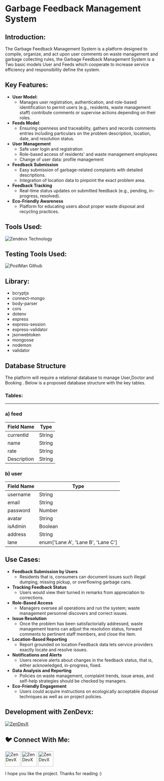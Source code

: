# Garbage Feedback Management System
<h2 align="left">Introduction:</h2>

The Garbage Feedback Management System is a platform designed to compile, organize, and act upon user comments on waste management and garbage collecting rules, the Garbage Feedback Management System is a Two basic models User and Feeds which cooperate to increase service efficiency and responsibility define the system.

<h2 align="left"> Key Features:</h2>

- **User Model:**
    - Manages user registration, authentication, and role-based identification to permit users (e.g., residents, waste management staff) contribute comments or supervise actions depending on their roles.
- **Feeds Model**:
    - Ensuring openness and traceability, gathers and records comments entries including particulars on the problem description, location, date, and resolution status.
- **User Management**
    - Safe user login and registration
    - Role-based access of residents' and waste management employees
    - Change of user data: profile management
- **Feedback Submission**
    - Easy submission of garbage-related complaints with detailed descriptions.
    - Integration of location data to pinpoint the exact problem area.
- **Feedback Tracking**
    - Real-time status updates on submitted feedback (e.g., pending, in-progress, resolved).
- **Eco-Friendly Awareness**
    - Platform for educating users about proper waste disposal and recycling practices.

<h2 align="left"> Tools Used:</h2>

![Zendevx Technology](https://github.com/user-attachments/assets/36c979fe-929e-44a4-8958-9c15dc466e35)

<h2 align="left"> Testing Tools Used:</h2>

![PostMan Github](https://github.com/user-attachments/assets/3381c639-715f-40b9-85d3-08384553ee12)

<h2 align="left"> Library:</h2>


- bcryptjs
- connect-mongo
- body-parser
- cors
- dotenv
- express
- express-session
- express-validator
- jsonwebtoken
- mongoose
- nodemon
- validator

<h2 align="left"> Database Structure</h2>

The platform will require a relational database to manage User,Doctor and Booking . Below is a proposed database structure with the key tables.

### **Tables**:

---

### a) feed

| **Field Name** | **Type** |
| --- | --- |
| currentId | String |
| name | String |
|  rate | String |
| Description | String |

### b)  user

| **Field Name** | **Type** |
| --- | --- |
| username | String |
| email | String |
| password | Number |
| avatar | String |
| isAdmin | Boolean |
| address | String |
| lane | enum['Lane A', 'Lane B', 'Lane C'] |



<h2 align="left"> Use Cases:</h2>

- **Feedback Submission by Users**
    - Residents that is, consumers can document issues such illegal dumping, missing pickup, or overflowing garbage cans.
- **Tracking Feedback Status**
    - Users would view their turned in remarks from appreciation to corrections.
- **Role-Based Access**
    - Managers oversee all operations and run the system; waste management personnel discovers and correct issues.
- **Issue Resolution**
    - Once the problem has been satisfactorially addressed, waste management teams can adjust the resolution status, forward comments to pertinent staff members, and close the item.
- **Location-Based Reporting**
    - Report grounded on location Feedback data lets service providers exactly locate and resolve issues.
- **Notifications and Alerts**
    - Users receive alerts about changes in the feedback status, that is, either acknowledged, in-progress, fixed.
- **Data Analysis and Reporting**
    - Policies on waste management, complaint trends, issue areas, and self-help strategies should be checked by managers.
- **Eco-Friendly Engagement**
    - Users could acquire instructions on ecologically acceptable disposal techniques as well as on project policies.

<h2 align="left"> Development with ZenDevx:</h2>

<a href="https://www.zendevx.com/" target="blank"><img align="center" src="https://github.com/user-attachments/assets/7dd7220f-e83c-4490-9ac2-beab3bcf8c35" alt="ZenDevX" height="auto" width="auto" /></a>

<h2 align="left"> 🐦 Connect With Me:</h2>
<a href="https://www.linkedin.com/company/zendevx/" target="blank"><img align="center" src="https://github.com/user-attachments/assets/9a6080ca-4265-43e5-8652-9454651970a9" alt="ZenDevX" height="50" width="50" /></a>
<a href="https://www.youtube.com/@zendevx" target="blank"><img align="center" src="https://github.com/user-attachments/assets/1beefdd6-fa17-49c9-bde7-e8f30f539b96" alt="ZenDevX" height="50" width="50" /></a>
<a href="https://x.com/IamZenDevX" target="blank"><img align="center" src="https://github.com/user-attachments/assets/f1eeb865-3d23-407a-9a2b-d76b4e85c6dd" alt="ZenDevX" height="50" width="50" /></a>


I hope you like the project. Thanks for reading :)
